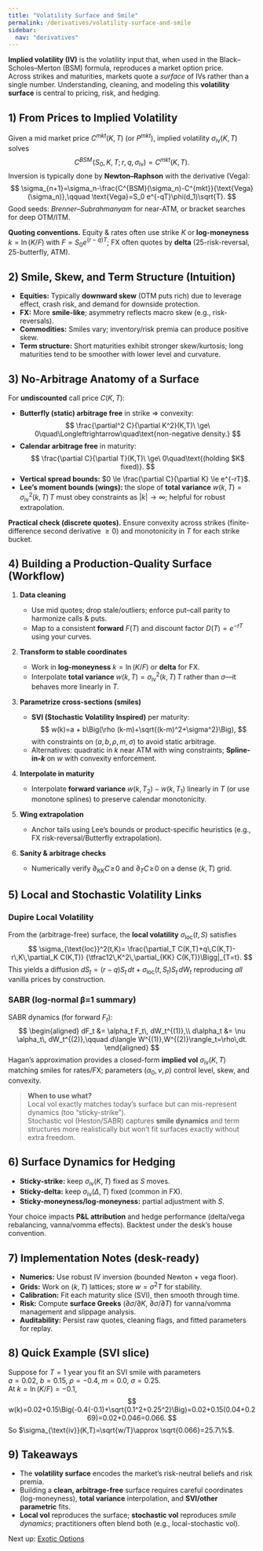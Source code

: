 ```yaml
---
title: "Volatility Surface and Smile"
permalink: /derivatives/volatility-surface-and-smile
sidebar:
  nav: "derivatives"
---
```


**Implied volatility (IV)** is the volatility input that, when used in the Black–Scholes–Merton (BSM) formula, reproduces a market option price.  
Across strikes and maturities, markets quote a *surface* of IVs rather than a single number. Understanding, cleaning, and modeling this **volatility surface** is central to pricing, risk, and hedging.

## 1) From Prices to Implied Volatility

Given a mid market price $C^{mkt}(K,T)$ (or $P^{mkt}$), implied volatility $\sigma_{\text{iv}}(K,T)$ solves
$$
C^{BSM}\!\big(S_0,K,T;r,q,\sigma_{\text{iv}}\big)=C^{mkt}(K,T).
$$
Inversion is typically done by **Newton–Raphson** with the derivative (Vega):
$$
\sigma_{n+1}=\sigma_n-\frac{C^{BSM}(\sigma_n)-C^{mkt}}{\text{Vega}(\sigma_n)},\qquad
\text{Vega}=S_0 e^{-qT}\phi(d_1)\sqrt{T}.
$$
Good seeds: *Brenner–Subrahmanyam* for near-ATM, or bracket searches for deep OTM/ITM.

**Quoting conventions.** Equity & rates often use strike $K$ or **log-moneyness** $k=\ln(K/F)$ with $F=S_0e^{(r-q)T}$; FX often quotes by **delta** (25-risk-reversal, 25-butterfly, ATM).

## 2) Smile, Skew, and Term Structure (Intuition)

- **Equities:** Typically **downward skew** (OTM puts rich) due to leverage effect, crash risk, and demand for downside protection.
- **FX:** More **smile-like**; asymmetry reflects macro skew (e.g., risk-reversals).
- **Commodities:** Smiles vary; inventory/risk premia can produce positive skew.
- **Term structure:** Short maturities exhibit stronger skew/kurtosis; long maturities tend to be smoother with lower level and curvature.

## 3) No-Arbitrage Anatomy of a Surface

For **undiscounted** call price $C(K,T)$:

- **Butterfly (static) arbitrage free** in strike $\Rightarrow$ convexity:
  $$
  \frac{\partial^2 C}{\partial K^2}(K,T)\ \ge\ 0\quad\Longleftrightarrow\quad\text{non-negative density.}
  $$
- **Calendar arbitrage free** in maturity:
  $$
  \frac{\partial C}{\partial T}(K,T)\ \ge\ 0\quad\text{(holding $K$ fixed)}.
  $$
- **Vertical spread bounds:** $0 \le \frac{\partial C}{\partial K} \le e^{-rT}$.
- **Lee’s moment bounds (wings):** the slope of **total variance** $w(k,T)=\sigma_{\text{iv}}^2(k,T)\,T$ must obey constraints as $|k|\to\infty$; helpful for robust extrapolation.

**Practical check (discrete quotes).** Ensure convexity across strikes (finite-difference second derivative $\ge 0$) and monotonicity in $T$ for each strike bucket.

## 4) Building a Production-Quality Surface (Workflow)

1. **Data cleaning**
   - Use mid quotes; drop stale/outliers; enforce put–call parity to harmonize calls & puts.
   - Map to a consistent **forward** $F(T)$ and discount factor $D(T)=e^{-rT}$ using your curves.

2. **Transform to stable coordinates**
   - Work in **log-moneyness** $k=\ln(K/F)$ or **delta** for FX.
   - Interpolate **total variance** $w(k,T)=\sigma_{\text{iv}}^2(k,T)\,T$ rather than $\sigma$—it behaves more linearly in $T$.

3. **Parametrize cross-sections (smiles)**
   - **SVI (Stochastic Volatility Inspired)** per maturity:
     $$
     w(k)=a + b\Big(\rho (k-m)+\sqrt{(k-m)^2+\sigma^2}\Big),
     $$
     with constraints on $(a,b,\rho,m,\sigma)$ to avoid static arbitrage.
   - Alternatives: quadratic in $k$ near ATM with wing constraints; **Spline-in-$k$** on $w$ with convexity enforcement.

4. **Interpolate in maturity**
   - Interpolate **forward variance** $w(k,T_2)-w(k,T_1)$ linearly in $T$ (or use monotone splines) to preserve calendar monotonicity.

5. **Wing extrapolation**
   - Anchor tails using Lee’s bounds or product-specific heuristics (e.g., FX risk-reversal/Butterfly extrapolation).

6. **Sanity & arbitrage checks**
   - Numerically verify $\partial_{KK} C\!\ge\!0$ and $\partial_T C\!\ge\!0$ on a dense $(k,T)$ grid.

## 5) Local and Stochastic Volatility Links

### Dupire Local Volatility

From the (arbitrage-free) surface, the **local volatility** $\sigma_{\text{loc}}(t,S)$ satisfies
$$
\sigma_{\text{loc}}^2(t,K)=
\frac{\partial_T C(K,T)+q\,C(K,T)-r\,K\,\partial_K C(K,T)}
{\tfrac12\,K^2\,\partial_{KK} C(K,T)}\Bigg|_{T=t}.
$$
This yields a diffusion $dS_t=(r-q)S_t\,dt+\sigma_{\text{loc}}(t,S_t)S_t\,dW_t$ reproducing *all* vanilla prices by construction.

### SABR (log-normal β=1 summary)

SABR dynamics (for forward $F_t$):
$$
\begin{aligned}
dF_t &= \alpha_t F_t\, dW_t^{(1)},\\
d\alpha_t &= \nu \alpha_t\, dW_t^{(2)},\qquad d\langle W^{(1)},W^{(2)}\rangle_t=\rho\,dt.
\end{aligned}
$$
Hagan’s approximation provides a closed-form **implied vol** $\sigma_{\text{iv}}(K,T)$ matching smiles for rates/FX; parameters $(\alpha_0,\nu,\rho)$ control level, skew, and convexity.

> **When to use what?**  
> Local vol exactly matches today’s surface but can mis-represent dynamics (too “sticky-strike”).  
> Stochastic vol (Heston/SABR) captures **smile dynamics** and term structures more realistically but won’t fit surfaces exactly without extra freedom.

## 6) Surface Dynamics for Hedging

- **Sticky-strike:** keep $\sigma_{\text{iv}}(K,T)$ fixed as $S$ moves.  
- **Sticky-delta:** keep $\sigma_{\text{iv}}(\Delta,T)$ fixed (common in FX).  
- **Sticky-moneyness/log-moneyness:** partial adjustment with $S$.

Your choice impacts **P&L attribution** and hedge performance (delta/vega rebalancing, vanna/vomma effects). Backtest under the desk’s house convention.

## 7) Implementation Notes (desk-ready)

- **Numerics:** Use robust IV inversion (bounded Newton + vega floor).  
- **Grids:** Work on $(k,T)$ lattices; store $w=\sigma^2T$ for stability.  
- **Calibration:** Fit each maturity slice (SVI), then smooth through time.  
- **Risk:** Compute **surface Greeks** ($\partial \sigma/\partial K$, $\partial \sigma/\partial T$) for vanna/vomma management and slippage analysis.  
- **Auditability:** Persist raw quotes, cleaning flags, and fitted parameters for replay.

## 8) Quick Example (SVI slice)

Suppose for $T=1$ year you fit an SVI smile with parameters  
$a=0.02,\ b=0.15,\ \rho=-0.4,\ m=0.0,\ \sigma=0.25$.  
At $k=\ln(K/F)=-0.1$,
$$
w(k)=0.02+0.15\Big(-0.4(-0.1)+\sqrt{0.1^2+0.25^2}\Big)=0.02+0.15(0.04+0.269)=0.02+0.046=0.066.
$$
So $\sigma_{\text{iv}}(K,T)=\sqrt{w/T}\approx \sqrt{0.066}=25.7\%$.

## 9) Takeaways

- The **volatility surface** encodes the market’s risk-neutral beliefs and risk premia.  
- Building a **clean, arbitrage-free** surface requires careful coordinates (log-moneyness), **total variance** interpolation, and **SVI/other parametric** fits.  
- **Local vol** reproduces the surface; **stochastic vol** reproduces *smile dynamics*; practitioners often blend both (e.g., local-stochastic vol).

Next up: [Exotic Options](exotic-options.md)
